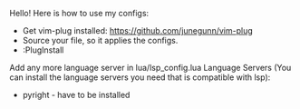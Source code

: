 Hello! Here is how to use my configs:
* Get vim-plug installed: https://github.com/junegunn/vim-plug
* Source your file, so it applies the configs.
* :PlugInstall

Add any more language server in lua/lsp_config.lua
Language Servers (You can install the language servers you need that is compatible with lsp):
- pyright - have to be installed
